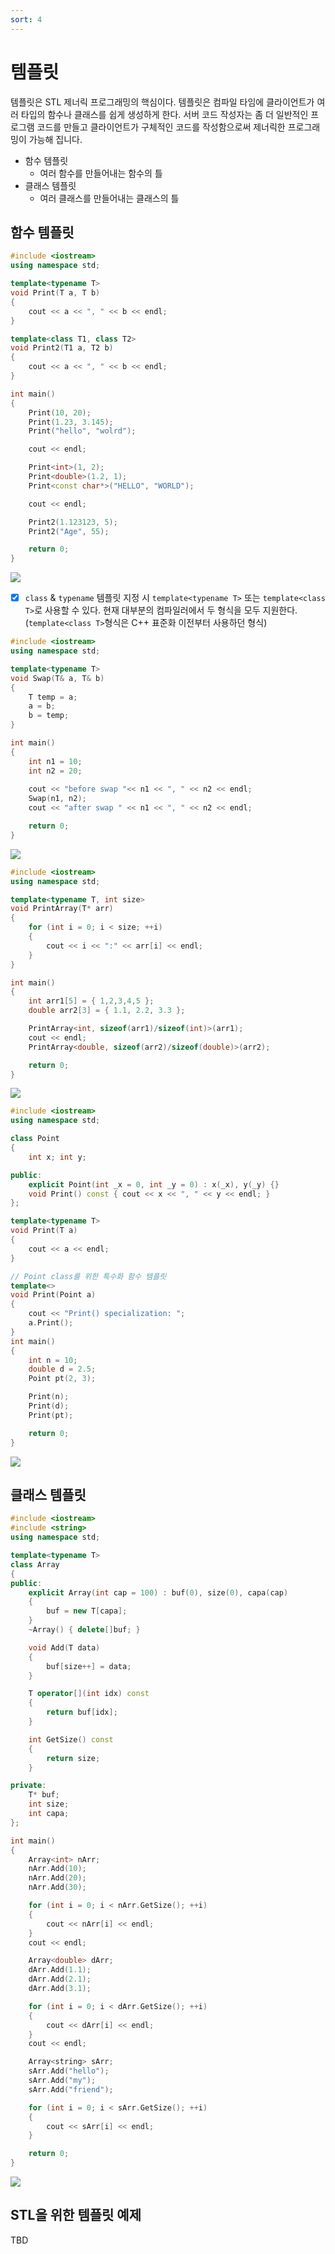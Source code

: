 ```yaml
---
sort: 4
---
```


# 템플릿

템플릿은 STL 제너릭 프로그래밍의 핵심이다. 
템플릿은 컴파일 타임에 클라이언트가 여러 타입의 함수나 클래스를 쉽게 생성하게 한다. 
서버 코드 작성자는 좀 더 일반적인 프로그램 코드를 만들고 클라이언트가 구체적인 코드를 작성함으로써 제너릭한 프로그래밍이 가능해 집니다.


- 함수 템플릿
	- 여러 함수를 만들어내는 함수의 틀
- 클래스 템플릿
	- 여러 클래스를 만들어내는 클래스의 틀

## 함수 템플릿

```cpp
#include <iostream>
using namespace std;

template<typename T>
void Print(T a, T b)
{
	cout << a << ", " << b << endl;
}

template<class T1, class T2>
void Print2(T1 a, T2 b)
{
	cout << a << ", " << b << endl;
}

int main()
{
	Print(10, 20);
	Print(1.23, 3.145);
	Print("hello", "wolrd");

	cout << endl;

	Print<int>(1, 2);
	Print<double>(1.2, 1);
	Print<const char*>("HELLO", "WORLD");

	cout << endl;

	Print2(1.123123, 5);
	Print2("Age", 55);

	return 0;
}
```

![](2021-01-12-21-47-32.png)

- [x] `class` & `typename`
템플릿 지정 시 `template<typename T>` 또는 `template<class T>`로 사용할 수 있다. 현재 대부분의 컴파일러에서 두 형식을 모두 지원한다. (`template<class T>`형식은 C++ 표준화 이전부터 사용하던 형식)

```cpp
#include <iostream>
using namespace std;

template<typename T>
void Swap(T& a, T& b)
{
	T temp = a;
	a = b;
	b = temp;
}

int main()
{
	int n1 = 10;
	int n2 = 20;
	
	cout << "before swap "<< n1 << ", " << n2 << endl;
	Swap(n1, n2);
	cout << "after swap " << n1 << ", " << n2 << endl;

	return 0;
}
```

![](2021-01-12-22-11-13.png)

```cpp
#include <iostream>
using namespace std;

template<typename T, int size>
void PrintArray(T* arr)
{
	for (int i = 0; i < size; ++i)
	{
		cout << i << ":" << arr[i] << endl;
	}
}

int main()
{
	int arr1[5] = { 1,2,3,4,5 };
	double arr2[3] = { 1.1, 2.2, 3.3 };

	PrintArray<int, sizeof(arr1)/sizeof(int)>(arr1);
	cout << endl;
	PrintArray<double, sizeof(arr2)/sizeof(double)>(arr2);

	return 0;
}
```

![](2021-01-12-22-11-47.png)

```cpp
#include <iostream>
using namespace std;

class Point
{
	int x; int y;

public:
	explicit Point(int _x = 0, int _y = 0) : x(_x), y(_y) {}
	void Print() const { cout << x << ", " << y << endl; }
};

template<typename T>
void Print(T a)
{
	cout << a << endl;
}

// Point class를 위한 특수화 함수 템플릿
template<>
void Print(Point a)
{
	cout << "Print() specialization: ";
	a.Print();
}
int main()
{
	int n = 10;
	double d = 2.5;
	Point pt(2, 3);

	Print(n);
	Print(d);
	Print(pt);

	return 0;
}
```

![](2021-01-12-22-16-41.png)

## 클래스 템플릿

```cpp
#include <iostream>
#include <string>
using namespace std;

template<typename T>
class Array
{
public:
	explicit Array(int cap = 100) : buf(0), size(0), capa(cap)
	{
		buf = new T[capa];
	}
	~Array() { delete[]buf; }

	void Add(T data)
	{
		buf[size++] = data;
	}

	T operator[](int idx) const
	{
		return buf[idx];
	}

	int GetSize() const
	{
		return size;
	}

private:
	T* buf;
	int size;
	int capa;
};

int main()
{
	Array<int> nArr;
	nArr.Add(10);
	nArr.Add(20);
	nArr.Add(30);

	for (int i = 0; i < nArr.GetSize(); ++i)
	{
		cout << nArr[i] << endl;
	}
	cout << endl;

	Array<double> dArr;
	dArr.Add(1.1);
	dArr.Add(2.1);
	dArr.Add(3.1);

	for (int i = 0; i < dArr.GetSize(); ++i)
	{
		cout << dArr[i] << endl;
	}
	cout << endl;

	Array<string> sArr;
	sArr.Add("hello");
	sArr.Add("my");
	sArr.Add("friend");

	for (int i = 0; i < sArr.GetSize(); ++i)
	{
		cout << sArr[i] << endl;
	}

	return 0;
}
```

![](2021-01-12-22-25-28.png)

## STL을 위한 템플릿 예제

TBD